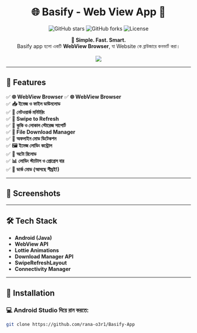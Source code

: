 <h1 align="center">🌐 Basify - Web View App 🚀</h1>

<p align="center">
  <img src="https://img.shields.io/github/stars/rana-o3r1/Basify-app?style=flat-square" alt="GitHub stars">
  <img src="https://img.shields.io/github/forks/rana-o3r1/Basify-app?style=flat-square" alt="GitHub forks">
  <img src="https://img.shields.io/github/license/rana-o3r1/Basify-app?style=flat-square" alt="License">
</p>

<p align="center">
  <b>📱 Simple. Fast. Smart. </b>  
  <br>
  Basify app হলো একটি <b>WebView Browser</b>, যা Website কে ব্রাউজারে কনভার্ট করা।
  <br><br>
  <a href="https://github.com/rana-o3r1/Basify-app"><img src="https://img.shields.io/badge/GitHub-View%20Project-blue?style=for-the-badge&logo=github"></a>
</p>

---

## 🚀 Features  

✅ **🌐 WebView Browser** 
✅ **🌐 WebView Browser** <br>
✅ **📥 ইমেজ ও ফাইল ডাউনলোড** <br>
✅ **📶 নেটওয়ার্ক মনিটরিং** <br>
✅ **🔄 Swipe to Refresh** <br>
✅ **🍪 কুকি ও লোকাল স্টোরেজ সাপোর্ট** <br>
✅ **📂 File Download Manager** <br>
✅ **📴 অফলাইন মোড ডিটেকশন** <br>
✅ **🖼️ ইমেজ লোডিং কন্ট্রোল** <br>
✅ **🔄 অটো রিলোড** <br>
✅ **📊 লোডিং স্ট্যাটাস ও প্রোগ্রেস বার** <br>
✅ **🌙 ডার্ক মোড (আসছে শীঘ্রই!)**

---

## 📸 Screenshots  

<p align="center">
  
</p>

---

## 🛠 Tech Stack  

- **Android (Java)**  
- **WebView API**  
- **Lottie Animations**  
- **Download Manager API**  
- **SwipeRefreshLayout**  
- **Connectivity Manager**  

---

## 🔧 Installation  

### 💻 Android Studio দিয়ে রান করতে:  
```sh
git clone https://github.com/rana-o3r1/Basify-App
